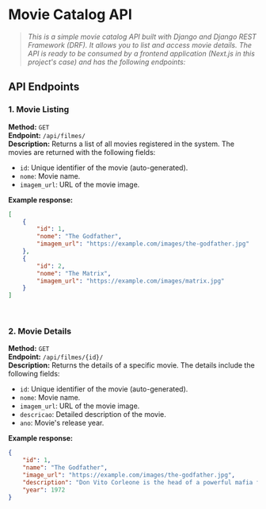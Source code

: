 # Movie Catalog API

> <i>This is a simple movie catalog API built with Django and Django REST Framework (DRF). It allows you to list and access</i>
> <i>movie details. The API is ready to be consumed by a frontend application (Next.js in this project's case) and has</i>
> <i>the following endpoints:</i>

## API Endpoints

### 1. Movie Listing

**Method:** `GET` <br>
**Endpoint:** `/api/filmes/` <br>
**Description:** Returns a list of all movies registered in the system. The movies are returned with the following fields:

- `id`: Unique identifier of the movie (auto-generated).
- `nome`: Movie name.
- `imagem_url`: URL of the movie image.

**Example response:**

```json
[
    {
        "id": 1,
        "nome": "The Godfather",
        "imagem_url": "https://example.com/images/the-godfather.jpg"
    },
    {
        "id": 2,
        "nome": "The Matrix",
        "imagem_url": "https://example.com/images/matrix.jpg"
    }
]
```

<br>

### 2. Movie Details

**Method:** `GET` <br>
**Endpoint:** `/api/filmes/{id}/` <br>
**Description:** Returns the details of a specific movie. The details include the following fields:

- `id`: Unique identifier of the movie (auto-generated).
- `nome`: Movie name.
- `imagem_url`: URL of the movie image.
- `descricao`: Detailed description of the movie.
- `ano`: Movie's release year.

**Example response:**

```json
{
    "id": 1,
    "name": "The Godfather",
    "image_url": "https://example.com/images/the-godfather.jpg",
    "description": "Don Vito Corleone is the head of a powerful mafia family in New York. The story follows his son Michael...",
    "year": 1972
}
```

